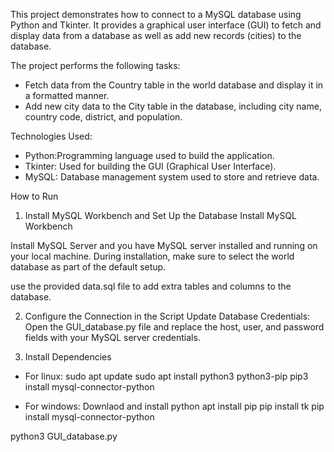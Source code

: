 
This project demonstrates how to connect to a MySQL database using Python and Tkinter. It provides a graphical user interface (GUI) to fetch and display data from a database as well as add new records (cities) to the database.

The project performs the following tasks:

*  Fetch data from the Country table in the world database and display it in a formatted manner.
*  Add new city data to the City table in the database, including city name, country code, district, and population.

Technologies Used:
* Python:Programming language used to build the application.
* Tkinter: Used for building the GUI (Graphical User Interface).
* MySQL: Database management system used to store and retrieve data.


How to Run
1. Install MySQL Workbench and Set Up the Database
Install MySQL Workbench

Install MySQL Server and you have MySQL server installed and running on your local machine. 
During installation, make sure to select the world database as part of the default setup.

use the provided data.sql file to add extra tables and columns to the database.

2. Configure the Connection in the Script
Update Database Credentials: Open the GUI_database.py file and replace the host, user, and password fields with your MySQL server credentials.

3. Install Dependencies

* For linux:
sudo apt update
sudo apt install python3 python3-pip
pip3 install mysql-connector-python

* For windows: 
Downlaod and install python
apt install pip
pip install tk
pip install mysql-connector-python

python3 GUI_database.py

